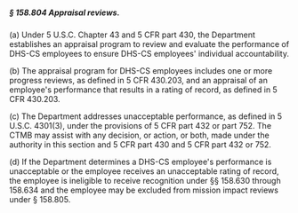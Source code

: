 ##### § 158.804 Appraisal reviews. #####

(a) Under 5 U.S.C. Chapter 43 and 5 CFR part 430, the Department establishes an appraisal program to review and evaluate the performance of DHS-CS employees to ensure DHS-CS employees' individual accountability.

(b) The appraisal program for DHS-CS employees includes one or more progress reviews, as defined in 5 CFR 430.203, and an appraisal of an employee's performance that results in a rating of record, as defined in 5 CFR 430.203.

(c) The Department addresses unacceptable performance, as defined in 5 U.S.C. 4301(3), under the provisions of 5 CFR part 432 or part 752. The CTMB may assist with any decision, or action, or both, made under the authority in this section and 5 CFR part 430 and 5 CFR part 432 or 752.

(d) If the Department determines a DHS-CS employee's performance is unacceptable or the employee receives an unacceptable rating of record, the employee is ineligible to receive recognition under §§ 158.630 through 158.634 and the employee may be excluded from mission impact reviews under § 158.805.